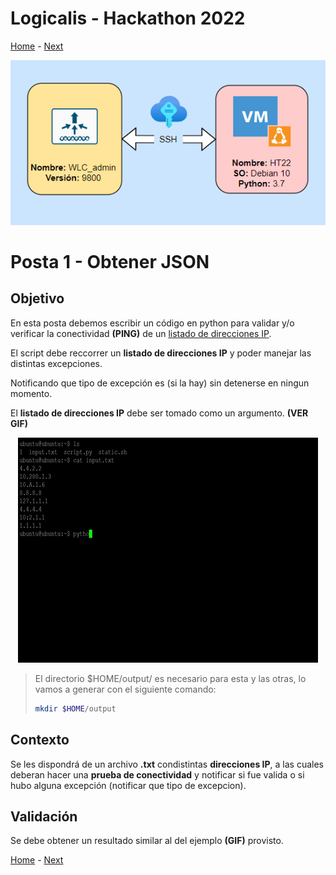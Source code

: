 # Logicalis - Hackathon 2022

[Home](../README.md) - [Next](P2.md)

<p align="center">
  <img src="infraTW.png" alt="Infraestructura Hackathon"/>
</p>

# Posta 1 - Obtener JSON
## Objetivo
En esta posta debemos escribir un código en python para validar y/o verificar la conectividad **(PING)** de un [listado de direcciones IP](Direcciones.txt).

El script debe reccorrer un **listado de direcciones IP** y poder manejar las distintas excepciones.

Notificando que tipo de excepción es (si la hay) sin detenerse en ningun momento.

El **listado de direcciones IP** debe ser tomado como un argumento. **(VER GIF)** 

<p align="center">
  <img src="bloggif_636167cded8a2.gif" alt="Infraestructura Hackathon"/>
</p>


> El directorio $HOME/output/ es necesario para esta y las otras, lo vamos a generar con el siguiente comando:
> ~~~bash
> mkdir $HOME/output
> ~~~

## Contexto
Se les dispondrá de un archivo **.txt** condistintas **direcciones IP**, a las cuales deberan hacer una **prueba de conectividad** y notificar si fue valida o si hubo alguna excepción (notificar que tipo de excepcion).

## Validación
Se debe obtener un resultado similar al del ejemplo **(GIF)** provisto.

[Home](../README.md) - [Next](P2.md)
